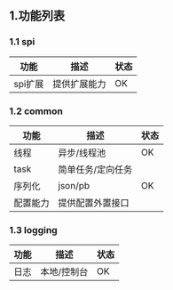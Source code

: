 ## 1.功能列表
### 1.1 spi

功能      |    描述        | 状态
-----     |-------        |-------
spi扩展    |   提供扩展能力  | OK

### 1.2 common
功能 | 描述 | 状态
-----|-----|-----
线程     | 异步/线程池      | OK
task    | 简单任务/定向任务 | 
序列化    | json/pb        | OK
配置能力  | 提供配置外置接口  | 

### 1.3 logging
功能      | 描述 | 状态
-----     |-----|-----
日志       | 本地/控制台 | OK

